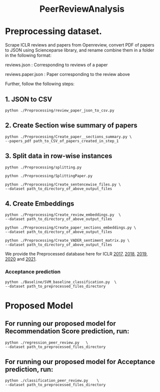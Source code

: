 # <div align="center"> PeerReviewAnalysis </div>

# Preprocessing dataset.

Scrape ICLR reviews and papers from Openreview, convert PDF of papers to JSON using Scienceparse library, and rename combine them in a folder in the following format:

reviews.json  : Corresponding to reviews of a paper

reviews.paper.json : Paper corresponding to the review above

Further, follow the following steps:
## 1. JSON to CSV
```
python ./Preprocessing/review_paper_json_to_csv.py
```

## 2. Create Section wise summary of papers
```
python ./Preprocessing/Create_paper__sections_summary.py \
--papers_pdf path_to_CSV_of_papers_created_in_step_1
```

## 3. Split data in row-wise instances
```
python ./Preprocessing/splitting.py
```

```
python ./Preprocessing/SplittingPaper.py
```

```
python ./Preprocessing/Create_sentencewise_files.py \
--dataset path_to_directory_of_above_output_files
```

## 4. Create Embeddings

```
python ./Preprocessing/Create_review_embeddings.py  \
--dataset path_to_directory_of_above_output_files
```

```
python ./Preprocessing/Create_paper_sections_embeddings.py \
--dataset path_to_directory_of_above_output_files
```

```
python ./Preprocessing/Create_VADER_sentiment_matrix.py \
--dataset path_to_directory_of_above_output_files
```

We provide the Preprocessed database here for ICLR [2017](https://drive.google.com/drive/folders/1xw8m0F6nvpd7Xf4Jfoxsg5N30CwQXY-P?usp=sharing), [2018](https://drive.google.com/drive/folders/1rIe2r2hxPrOGVl5Fb-lQbJIEna2E8snl?usp=sharing), [2019](https://drive.google.com/drive/folders/1SqtiZCqeiJK5OwP3jZiCT6Ftje8vqcP4?usp=sharing), [2020](https://drive.google.com/drive/folders/1JMY7Cys6BvA0Qn1AjLd54ni7JyAr4nU2?usp=sharing) and [2021](https://drive.google.com/drive/folders/1UugAjp43p6tHZReNSz2LIkpWOBUUygHI?usp=sharing).

### Acceptance prediction
```
python ./Baseline/SVM_baseline_classification.py  \
--dataset path_to_preprocessed_files_directory
```

# Proposed Model

## For running our proposed model for Recommendation Score prediction, run:
```
python ./regression_peer_review.py   \
--dataset path_to_preprocessed_files_directory
```

## For running our proposed model for Acceptance prediction, run:
```
python ./classification_peer_review.py    \
--dataset path_to_preprocessed_files_directory
```
